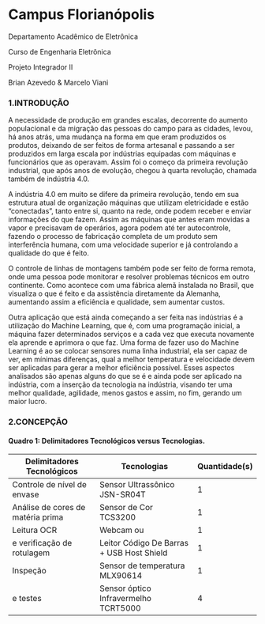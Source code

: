 # Campus Florianópolis

Departamento Acadêmico de Eletrônica

Curso de Engenharia Eletrônica

Projeto Integrador II

Brian Azevedo & Marcelo Viani


### 1.INTRODUÇÃO

A necessidade de produção em grandes escalas, decorrente do aumento
populacional e da migração das pessoas do campo para as cidades, levou, há anos
atrás, uma mudança na forma em que eram produzidos os produtos, deixando de ser
feitos de forma artesanal e passando a ser produzidos em larga escala por indústrias
equipadas com máquinas e funcionários que as operavam. Assim foi o começo da
primeira revolução industrial, que após anos de evolução, chegou à quarta revolução,
chamada também de indústria 4.0.

A indústria 4.0 em muito se difere da primeira revolução, tendo em sua
estrutura atual de organização máquinas que utilizam eletricidade e estão
“conectadas”, tanto entre si, quanto na rede, onde podem receber e enviar
informações do que fazem. Assim as máquinas que antes eram movidas a vapor e
precisavam de operários, agora podem até ter autocontrole, fazendo o processo de
fabricação completa de um produto sem interferência humana, com uma velocidade
superior e já controlando a qualidade do que é feito.

O controle de linhas de montagens também pode ser feito de forma remota,
onde uma pessoa pode monitorar e resolver problemas técnicos em outro continente.
Como acontece com uma fábrica alemã instalada no Brasil, que visualiza o que é feito
e da assistência diretamente da Alemanha, aumentando assim a eficiência e
qualidade, sem aumentar custos.

Outra aplicação que está ainda começando a ser feita nas indústrias é a
utilização do Machine Learning, que é, com uma programação inicial, a máquina fazer
determinados serviços e a cada vez que executa novamente ela aprende e aprimora o
que faz. Uma forma de fazer uso do Machine Learning é ao se colocar sensores numa
linha industrial, ela ser capaz de ver, em mínimas diferenças, qual a melhor
temperatura e velocidade devem ser aplicadas para gerar a melhor eficiência possível.
Esses aspectos analisados são apenas alguns do que se é e ainda pode ser
aplicado na indústria, com a inserção da tecnologia na indústria, visando ter uma
melhor qualidade, agilidade, menos gastos e assim, no fim, gerando um maior lucro.



### 2.CONCEPÇÃO



#### Quadro 1: Delimitadores Tecnológicos versus Tecnologias.

| **Delimitadores Tecnológicos**          | **Tecnologias**                           | **Quantidade(s)** |
| --------------------------------------- | ----------------------------------------- | ----------------- |
| Controle de nível de envase             | Sensor Ultrassônico JSN-SR04T             | 1                 |
| Análise de cores de matéria prima       | Sensor de Cor TCS3200                     | 1                 |
| Leitura OCR                             | Webcam      ou                            | 1                 |
| e verificação de rotulagem              | Leitor Código De Barras + USB Host Shield | 1                 |
| Inspeção                                | Sensor de temperatura MLX90614            | 1                 |
| e testes                                | Sensor óptico Infravermelho TCRT5000      | 4                 |

